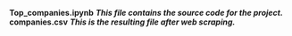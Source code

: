 **Top_companies.ipynb** 
***This file contains the source code for the project.***
**companies.csv** 
***This is the resulting file after web scraping.***

